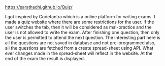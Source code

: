 https://sarathadhi.github.io/Quiz/

I got inspired by Codetantra which is a online platform for writing exams. I made a quiz website where there are some restrictions for the user. If the user switches the tab, then it will be considered as mal-practice and the user is not allowed to write the exam. After finishing one question, then only the user is permitted to attend the next question. The interesting part here is all the questions are not saved in database and not pre-programmed also, all the questions are fetched from a create spread-sheet using API. What ever changes made in the spread-sheet will reflect in the website. At the end of the exam the result is displayed.
